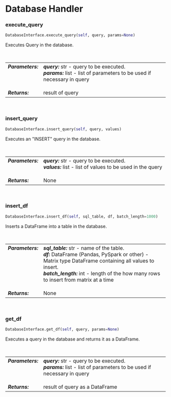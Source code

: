# Database Handler

### execute_query
```python
DatabaseInterface.execute_query(self, query, params=None)
```

Executes Query in the database.

<br/><table style="width:100%"><tr><td valign="top"><b><i>Parameters:</b></i></td><td valign="top"><b><i>query:</b></i> str - query to be executed.
<br/><b><i>params:</b></i> list - list of parameters to be used if necessary in query
</td></tr><tr><td valign="top"><b><i>Returns:</b></i></td><td valign="top"> result of query
</td></tr></table>
<br/>

### insert_query
```python
DatabaseInterface.insert_query(self, query, values)
```

Executes an "INSERT" query in the database.

<br/><table style="width:100%"><tr><td valign="top"><b><i>Parameters:</b></i></td><td valign="top"><b><i>query:</b></i> str - query to be executed.
<br/><b><i>values:</b></i> list - list of values to be used in the query
</td></tr><tr><td valign="top"><b><i>Returns:</b></i></td><td valign="top"> None
</td></tr></table>
<br/>

### insert_df
```python
DatabaseInterface.insert_df(self, sql_table, df, batch_length=1000)
```

Inserts a DataFrame into a table in the database.

<br/><table style="width:100%"><tr><td valign="top"><b><i>Parameters:</b></i></td><td valign="top"><b><i>sql_table:</b></i> str - name of the table.
<br/><b><i>df:</b></i> DataFrame (Pandas, PySpark or other) - Matrix type DataFrame containing all values to insert.
<br/><b><i>batch_length:</b></i> int - length of the how many rows to insert from matrix at a time
</td></tr><tr><td valign="top"><b><i>Returns:</b></i></td><td valign="top"> None
</td></tr></table>
<br/>

### get_df
```python
DatabaseInterface.get_df(self, query, params=None)
```

Executes a query in the database and returns it as a DataFrame.

<br/><table style="width:100%"><tr><td valign="top"><b><i>Parameters:</b></i></td><td valign="top"><b><i>query:</b></i> str - query to be executed.
<br/><b><i>params:</b></i> list - list of parameters to be used if necessary in query
</td></tr><tr><td valign="top"><b><i>Returns:</b></i></td><td valign="top"> result of query as a DataFrame
</td></tr></table>
<br/>
